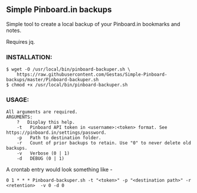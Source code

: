 ## Simple Pinboard.in backups
Simple tool to create a local backup of your Pinboard.in bookmarks and notes.

Requires jq.

### INSTALLATION:
```
$ wget -O /usr/local/bin/pinboard-backuper.sh \
	https://raw.githubusercontent.com/Gestas/Simple-Pinboard-backups/master/Pinboard-backuper.sh
$ chmod +x /usr/local/bin/pinboard-backuper.sh
```

### USAGE: 
```
All arguments are required.
ARGUMENTS:
	?   Display this help.
	-t   Pinboard API token in <username>:<token> format. See https://pinboard.in/settings/password. 
	-p   Path to destination folder.
	-r   Count of prior backups to retain. Use "0" to never delete old backups.
	-v   Verbose (0 | 1)
	-d   DEBUG (0 | 1)
```
A crontab entry would look something like -
```
0 1 * * * Pinboard-backuper.sh -t "<token>" -p "<destination path>" -r <retention>  -v 0 -d 0
```
